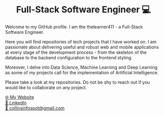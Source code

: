 <h1 align="center">Full-Stack Software Engineer 💻 </h1>

<p>Welcome to my GitHub profile. I am the thelearner411 - a Full-Stack Software Engineer.</p> 
  
Here you will find repositories of tech projects that I have worked on. I am passionate about delivering useful and robust web and mobile applications at every stage of the development process - from the skeleton of the database to the backend configuration to the frontend styling.

Moreover, I delve into Data Science, Machine Learning and Deep Learning as some of my projects call for the implementation of Artificial Intelligence.

Please take a look at my repositories. Do not be shy to reach out if you would like to collaborate on any project.

<a href = "https://www.mikhailecollins.com/" target="_blank">🌐 My Website</a><br>
<a href = "https://www.linkedin.com/in/mikhaile-collins/" target="_blank">💼 LinkedIn</a><br>
<a href = "mailto:collinsinfospot@gmail.com" target="_blank">📧 collinsinfospot@gmail.com</a>
